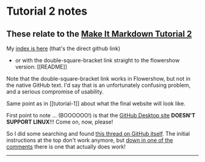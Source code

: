 # Tutorial 2 notes
## These relate to the [Make It Markdown Tutorial 2](https://makeitmarkdown.flowershow.app/learn/tutorial-2)

My [index is here](https://github.com/asimong/LI-tutorial-asg) (that's the direct github link)
* or with the double-square-bracket link straight to the flowershow version: [[README]]

Note that the double-square-bracket link works in Flowershow, but not in the native GitHub text.
I'd say that is an unfortunately confusing problem, and a serious compromise of usability.

Same point as in [[tutorial-1]] about what the final website will look like.

First point to note … (BOOOOOO!) is that the [GitHub Desktop site](https://desktop.github.com/) **DOESN'T SUPPORT LINUX**!!!
Come on, now, please!

So I did some searching and found [this thread on GitHub itself](https://gist.github.com/berkorbay/6feda478a00b0432d13f1fc0a50467f1).
The initial instructions at the top don't work anymore, but [down in one of the comments](https://gist.github.com/berkorbay/6feda478a00b0432d13f1fc0a50467f1?permalink_comment_id=4787516#gistcomment-4787516) there is one that actually does work!

----
